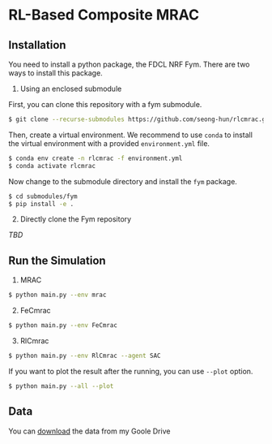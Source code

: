 # RL-Based Composite MRAC

## Installation

You need to install a python package, the FDCL NRF Fym.
There are two ways to install this package.

1. Using an enclosed submodule

First, you can clone this repository with a fym submodule.
```bash
$ git clone --recurse-submodules https://github.com/seong-hun/rlcmrac.git
```
Then, create a virtual environment.
We recommend to use `conda` to install the virtual environment with a provided
`environment.yml` file.
```bash
$ conda env create -n rlcmrac -f environment.yml
$ conda activate rlcmrac
```
Now change to the submodule directory and install the `fym` package.
```bash
$ cd submodules/fym
$ pip install -e .
```

2. Directly clone the Fym repository

*TBD*


## Run the Simulation

1. MRAC

```bash
$ python main.py --env mrac
```

2. FeCmrac

```bash
$ python main.py --env FeCmrac
```

3. RlCmrac

```bash
$ python main.py --env RlCmrac --agent SAC
```

If you want to plot the result after the running, you can use `--plot` option.
```bash
$ python main.py --all --plot
```

## Data

You can [download][datalink] the data from my Goole Drive

[datalink]: https://drive.google.com/open?id=1kTw3yxDszvSGGjyYmWTCfXRitMNxcECK
